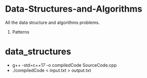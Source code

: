# Data-Structures-and-Algorithms
All the data structure and algorithms problems.

1. Patterns


# data_structures
- g++ -std=c++17 -o compiledCode SourceCode.cpp 
- ./compiledCode < input.txt > output.txt